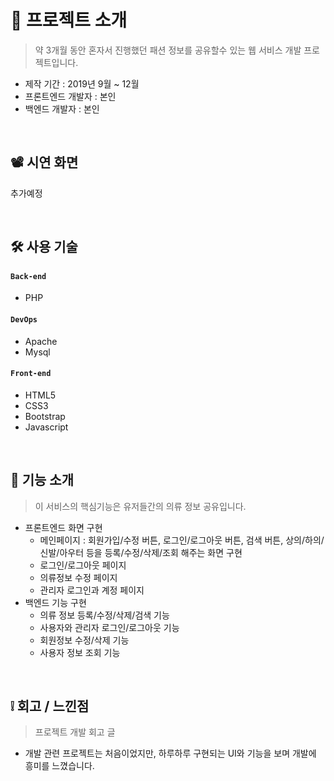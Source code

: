 # 📝 프로젝트 소개
>약 3개월 동안 혼자서 진행했던 패션 정보를 공유할수 있는 웹 서비스 개발 프로젝트입니다.  
- 제작 기간 : 2019년 9월 ~ 12월  
- 프론트엔드 개발자 : 본인
- 백엔드 개발자 : 본인


</br>


## 📽 시연 화면
추가예정


</br>

## 🛠 사용 기술
#### `Back-end`
  - PHP
#### `DevOps`  
  - Apache
  - Mysql
#### `Front-end`  
  - HTML5
  - CSS3
  - Bootstrap
  - Javascript

</br>

## 🔎 기능 소개 
>이 서비스의 핵심기능은 유저들간의 의류 정보 공유입니다.
- 프론트엔드 화면 구현
  - 메인페이지 : 회원가입/수정 버튼, 로그인/로그아웃 버튼, 검색 버튼, 상의/하의/신발/아우터 등을 등록/수정/삭제/조회 해주는 화면 구현 
  - 로그인/로그아웃 페이지
  - 의류정보 수정 페이지
  - 관리자 로그인과 계정 페이지 
- 백엔드 기능 구현
  - 의류 정보 등록/수정/삭제/검색 기능
  - 사용자와 관리자 로그인/로그아웃 기능
  - 회원정보 수정/삭제 기능
  - 사용자 정보 조회 기능

</br>



## ❕ 회고 / 느낀점
>프로젝트 개발 회고 글
- 개발 관련 프로젝트는 처음이었지만, 하루하루 구현되는 UI와 기능을 보며 개발에 흥미를 느꼈습니다.



